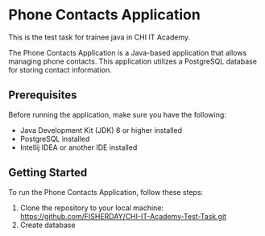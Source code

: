# Phone Contacts Application
This is the test task for trainee java in CHI IT Academy.

The Phone Contacts Application is a Java-based application that allows managing phone contacts. This application utilizes a PostgreSQL database for storing contact information.

## Prerequisites

Before running the application, make sure you have the following:

- Java Development Kit (JDK) 8 or higher installed
- PostgreSQL installed
- Intellij IDEA or another IDE installed

## Getting Started

To run the Phone Contacts Application, follow these steps:

1. Clone the repository to your local machine: https://github.com/FISHERDAY/CHI-IT-Academy-Test-Task.git
2. Create database 